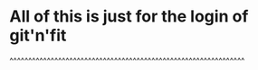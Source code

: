 # All of this is just for the login of git'n'fit
^^^^^^^^^^^^^^^^^^^^^^^^^^^^^^^^^^^^^^^^^^^^^^^^^^^^^^^^^^^^^^^
